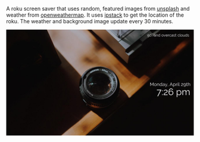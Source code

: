 A roku screen saver that uses random, featured images from [unsplash](https://unsplash.com/) and weather from [openweathermap](https://openweathermap.org/). It uses [ipstack](https://ipstack.com/) to get the location of the roku. 
The weather and background image update every 30 minutes.


![](https://github.com/briangzimmerman/unsplash_roku_screensaver/blob/master/images/roku_screenshot.jpg)
